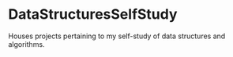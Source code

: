 # DataStructuresSelfStudy
Houses projects pertaining to my self-study of data structures and algorithms.
